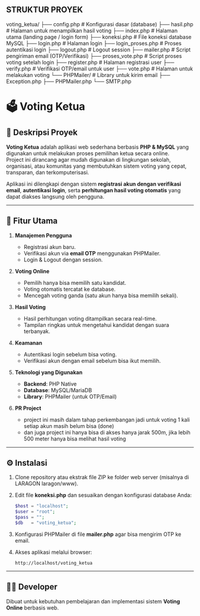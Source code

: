 ## STRUKTUR PROYEK

voting_ketua/
├── config.php          # Konfigurasi dasar (database)
├── hasil.php           # Halaman untuk menampilkan hasil voting
├── index.php           # Halaman utama (landing page / login form)
├── koneksi.php         # File koneksi database MySQL
├── login.php           # Halaman login
├── login_proses.php    # Proses autentikasi login
├── logout.php          # Logout session
├── mailer.php          # Script pengiriman email (OTP/Verifikasi)
├── proses_vote.php     # Script proses voting setelah login
├── register.php        # Halaman registrasi user
├── verify.php          # Verifikasi OTP/email untuk user
├── vote.php            # Halaman untuk melakukan voting
└── PHPMailer/          # Library untuk kirim email
    ├── Exception.php
    ├── PHPMailer.php
    └── SMTP.php

# 🗳️ Voting Ketua

## 📌 Deskripsi Proyek
**Voting Ketua** adalah aplikasi web sederhana berbasis **PHP & MySQL** yang digunakan untuk melakukan proses pemilihan ketua secara online.  
Project ini dirancang agar mudah digunakan di lingkungan sekolah, organisasi, atau komunitas yang membutuhkan sistem voting yang cepat, transparan, dan terkomputerisasi.  

Aplikasi ini dilengkapi dengan sistem **registrasi akun dengan verifikasi email**, **autentikasi login**, serta **perhitungan hasil voting otomatis** yang dapat diakses langsung oleh pengguna.  

---

## 🚀 Fitur Utama
1. **Manajemen Pengguna**
   - Registrasi akun baru.
   - Verifikasi akun via **email OTP** menggunakan PHPMailer.
   - Login & Logout dengan session.

2. **Voting Online**
   - Pemilih hanya bisa memilih satu kandidat.
   - Voting otomatis tercatat ke database.
   - Mencegah voting ganda (satu akun hanya bisa memilih sekali). 

3. **Hasil Voting**
   - Hasil perhitungan voting ditampilkan secara real-time.
   - Tampilan ringkas untuk mengetahui kandidat dengan suara terbanyak.

4. **Keamanan**
   - Autentikasi login sebelum bisa voting.
   - Verifikasi akun dengan email sebelum bisa ikut memilih.

5. **Teknologi yang Digunakan**
   - **Backend**: PHP Native  
   - **Database**: MySQL/MariaDB  
   - **Library**: PHPMailer (untuk OTP/Email)  

6. **PR Project**
   - project ini masih dalam tahap perkembangan jadi untuk voting 1 kali setiap akun masih belum bisa (done)
   - dan juga project ini hanya bisa di akses hanya jarak 500m, jika lebih 500 meter hanya bisa melihat hasil voting
---

## ⚙️ Instalasi
1. Clone repository atau ekstrak file ZIP ke folder web server (misalnya di LARAGON laragon/www).

2. Edit file **koneksi.php** dan sesuaikan dengan konfigurasi database Anda:
   ```php
   $host = "localhost";
   $user = "root";
   $pass = "";
   $db   = "voting_ketua";
   ```

4. Konfigurasi PHPMailer di file **mailer.php** agar bisa mengirim OTP ke email.

4. Akses aplikasi melalui browser:
   ```
   http://localhost/voting_ketua
   ```

---

## 👨‍💻 Developer
Dibuat untuk kebutuhan pembelajaran dan implementasi sistem **Voting Online** berbasis web.  
